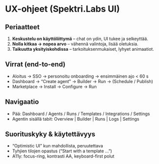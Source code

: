 # UX-ohjeet (Spektri.Labs UI)

## Periaatteet
1) **Keskustelu on käyttöliittymä** – chat on ydin, UI tukee ja selkeyttää.
2) **Nolla kitkaa → nopea arvo** – vähennä valintoja, lisää oletuksia.
3) **Taikuutta yksityiskohdissa** – tarkoituksenmukaiset, lyhyet animaatiot.

## Virrat (end-to-end)
- Aloitus → SSO → personoitu onboarding → ensimmäinen ajo < 60 s
- Dashboard → “Create agent” → Builder → Run → (Schedule / Publish)
- Marketplace → Install → Configure → Run

## Navigaatio
- Pää: Dashboard / Agents / Runs / Templates / Integrations / Settings
- Agentin sisällä tabit: Overview | Builder | Runs | Logs | Settings

## Suorituskyky & käytettävyys
- “Optimistic UI” kun mahdollista, peruutettava
- Tyhjien tilojen opastus (“Start with a template …”)
- A11y: focus-ring, kontrasti AA, keyboard-first polut
